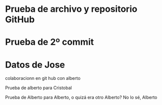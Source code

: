 # Prueba de archivo y repositorio GitHub

# Prueba de 2º commit

# Datos de Jose

colaboracionn en git hub con alberto 

Prueba de alberto para Cristobal

Prueba de Alberto para Alberto, o quizá era otro Alberto? No lo sé, Alberto

